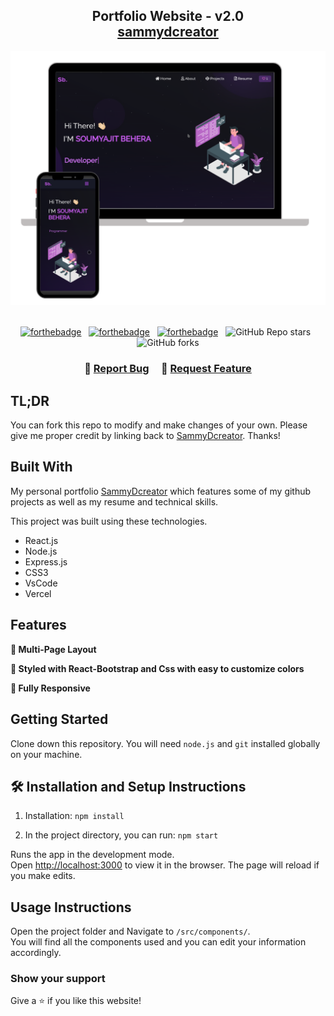 <h2 align="center">
  Portfolio Website - v2.0<br/>
  <a href="https://sammydcreator.vercel.app/" target="_blank">sammydcreator</a>
</h2>
<div align="center">
  <img alt="Demo" src="./Images/readme-img1.png" />
</div>

<br/>

<center>

[![forthebadge](https://forthebadge.com/images/badges/built-with-love.svg)](https://forthebadge.com) &nbsp;
[![forthebadge](https://forthebadge.com/images/badges/made-with-javascript.svg)](https://forthebadge.com) &nbsp;
[![forthebadge](https://forthebadge.com/images/badges/open-source.svg)](https://forthebadge.com) &nbsp;
![GitHub Repo stars](https://img.shields.io/github/stars/daytonsheed01/Portfolio?color=red&logo=github&style=for-the-badge) &nbsp;
![GitHub forks](https://img.shields.io/github/forks/daytonsheed01/Portfolio?color=red&logo=github&style=for-the-badge)

</center>

<h3 align="center">
    🔹
    <a href="https://github.com/daytonsheed01/Portfolio/issues">Report Bug</a> &nbsp; &nbsp;
    🔹
    <a href="https://github.com/daytonsheed01/Portfolio/issues">Request Feature</a>
</h3>

## TL;DR

You can fork this repo to modify and make changes of your own. Please give me proper credit by linking back to [SammyDcreator](https://github.com/daytonsheed01/Portfolio). Thanks!

## Built With

My personal portfolio <a href="https://sammydcreator.vercel.app/" target="_blank">SammyDcreator</a> which features some of my github projects as well as my resume and technical skills.<br/>

This project was built using these technologies.

- React.js
- Node.js
- Express.js
- CSS3
- VsCode
- Vercel

## Features

**📖 Multi-Page Layout**

**🎨 Styled with React-Bootstrap and Css with easy to customize colors**

**📱 Fully Responsive**

## Getting Started

Clone down this repository. You will need `node.js` and `git` installed globally on your machine.

## 🛠 Installation and Setup Instructions

1. Installation: `npm install`

2. In the project directory, you can run: `npm start`

Runs the app in the development mode.\
Open [http://localhost:3000](http://localhost:3000) to view it in the browser.
The page will reload if you make edits.

## Usage Instructions

Open the project folder and Navigate to `/src/components/`. <br/>
You will find all the components used and you can edit your information accordingly.

### Show your support

Give a ⭐ if you like this website!

